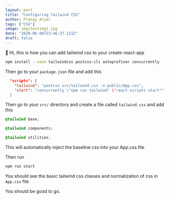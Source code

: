 ```yaml
---
layout: post
title: "Configuring Tailwind CSS"
author: Pranay Aryal
tags: ["CSS"]
image: img/testimg1.jpg
date: "2020-06-06T23:46:37.121Z"
draft: false
---
```


👋 Hi, this is how you can add tailwind css to your create-react-app 

```bash
npm install --save tailwindcss postcss-cli autoprefixer concurrently
```

Then go to your `package.json` file and add this

```json
  "scripts": {
    "tailwind": "postcss src/tailwind.css -o public/App.css",
    "start": "concurrently \"npm run tailwind" \"react-scripts start""
  }

```

Then go to your `src/` directory and create a file called `tailwind.css` and add this

```css
@tailwind base;

@tailwind components;

@tailwind utilities;
```

This will automatically inject the baseline css into your App.css file

Then run 
```bash
npm run start
```

You should see the basic tailwind css classes and normalization of css in `App.css` file

You should be good to go.